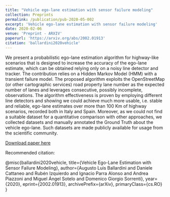 ```yaml
---
title: "Vehicle ego-lane estimation with sensor failure modeling"
collection: Preprints
permalink: /publication/pub-2020-05-002
excerpt: 'Vehicle ego-lane estimation with sensor failure modeling'
date: 2020-02-06
venue: 'Preprint - ARXIV'
paperurl: 'https://arxiv.org/abs/2002.01913'
citation: 'ballardini2020vehicle'
---
```

We present a probabilistic ego-lane estimation algorithm for highway-like scenarios that is designed to increase the accuracy of the ego-lane estimate, which can be obtained relying only on a noisy line detector and tracker. The contribution relies on a Hidden Markov Model (HMM) with a transient failure model. The proposed algorithm exploits the OpenStreetMap (or other cartographic services) road property lane number as the expected number of lanes and leverages consecutive, possibly incomplete, observations. The algorithm effectiveness is proven by employing different line detectors and showing we could achieve much more usable, i.e. stable and reliable, ego-lane estimates over more than 100 Km of highway scenarios, recorded both in Italy and Spain. Moreover, as we could not find a suitable dataset for a quantitative comparison with other approaches, we collected datasets and manually annotated the Ground Truth about the vehicle ego-lane. Such datasets are made publicly available for usage from the scientific community.

[Download paper here](https://arxiv.org/abs/2002.01913)

Recommended citation: 

@misc{ballardini2020vehicle,
      title={Vehicle Ego-Lane Estimation with Sensor Failure Modeling}, 
      author={Augusto Luis Ballardini and Daniele Cattaneo and Rubén Izquierdo and Ignacio Parra Alonso and Andrea Piazzoni and Miguel Ángel Sotelo and Domenico Giorgio Sorrenti},
      year={2020},
      eprint={2002.01913},
      archivePrefix={arXiv},
      primaryClass={cs.RO}
}

